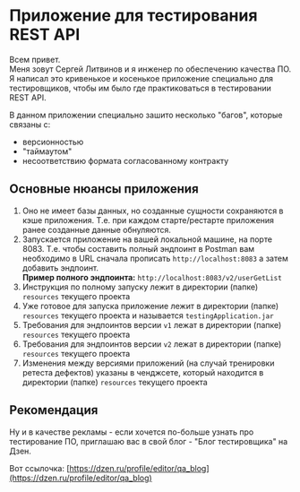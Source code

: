 # Приложение для тестирования REST API

Всем привет.  
Меня зовут Сергей Литвинов и я инженер по обеспечению качества ПО.  
Я написал это кривенькое и косенькое приложение специально для тестировщиков, чтобы им было где практиковаться в тестировании REST API.

В данном приложении специально зашито несколько "багов", которые связаны с:
- версионностью
- "таймаутом"
- несоответствию формата согласованному контракту

## Основные нюансы приложения

1. Оно не имеет базы данных, но созданные сущности сохраняются в кэше приложения. Т.е. при каждом старте/рестарте приложения ранее созданные данные обнуляются.
2. Запускается приложение на вашей локальной машине, на порте 8083. Т.е. чтобы составить полный эндпоинт в Postman вам необходимо в URL сначала прописать `http://localhost:8083` а затем добавить эндпоинт.  
   **Пример полного эндпоинта:** `http://localhost:8083/v2/userGetList`
3. Инструкция по полному запуску лежит в директории (папке) `resources` текущего проекта
4. Уже готовое для запуска приложение лежит в директории (папке) `resources` текущего проекта и называется `testingApplication.jar`
5. Требования для эндпоинтов версии `v1` лежат в директории (папке) `resources` текущего проекта
6. Требования для эндпоинтов версии `v2` лежат в директории (папке) `resources` текущего проекта
7. Изменения между версиями приложений (на случай тренировки ретеста дефектов) указаны в ченджсете, который находится в директории (папке) `resources` текущего проекта

## Рекомендация

Ну и в качестве рекламы - если хочется по-больше узнать про тестирование ПО, приглашаю вас в свой блог - "Блог тестировщика" на Дзен.

Вот ссылочка: [https://dzen.ru/profile/editor/qa_blog](https://dzen.ru/profile/editor/qa_blog)